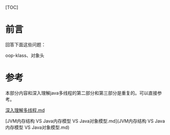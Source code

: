 [TOC]

# 前言

回答下面这些问题：

oop-klass、对象头

# 参考

本部分内容和深入理解java多线程的第二部分和第三部分是重复的。可以直接参考。

 [深入理解多线程.md](深入理解多线程.md) 

 [JVM内存结构 VS Java内存模型 VS Java对象模型.md](JVM内存结构 VS Java内存模型 VS Java对象模型.md) 

